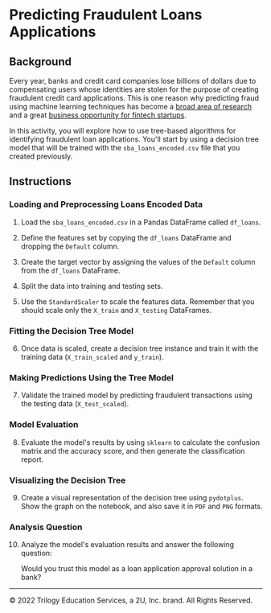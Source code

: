 # Predicting Fraudulent Loans Applications

## Background

Every year, banks and credit card companies lose billions of dollars due to compensating users whose identities are stolen for the purpose of creating fraudulent credit card applications. This is one reason why predicting fraud using machine learning techniques has become a [broad area of research](https://scholar.google.com.mx/scholar?q=fraud+detection+machine+learning&btnG=&oq=fraud+detection+) and a great [business opportunity for fintech startups](https://www.eu-startups.com/2019/06/paris-based-fintech-bleckwen-raises-e8-8-million-for-its-fraud-detection-software-to-prevent-financial-crime/).

In this activity, you will explore how to use tree-based algorithms for identifying fraudulent loan applications. You'll start by using a decision tree model that will be trained with the `sba_loans_encoded.csv` file that you created previously.

## Instructions

### Loading and Preprocessing Loans Encoded Data

1. Load the `sba_loans_encoded.csv` in a Pandas DataFrame called `df_loans`.

2. Define the features set by copying the `df_loans` DataFrame and dropping the `Default` column.

3. Create the target vector by assigning the values of the `Default` column from the `df_loans` DataFrame.

4. Split the data into training and testing sets.

5. Use the `StandardScaler` to scale the features data. Remember that you should scale only the `X_train` and `X_testing` DataFrames.

### Fitting the Decision Tree Model

6. Once data is scaled, create a decision tree instance and train it with the training data (`X_train_scaled` and `y_train`).

### Making Predictions Using the Tree Model

7. Validate the trained model by predicting fraudulent transactions using the testing data (`X_test_scaled`).

### Model Evaluation

8. Evaluate the model's results by using `sklearn` to calculate the confusion matrix and the accuracy score, and then generate the classification report.

### Visualizing the Decision Tree

9. Create a visual representation of the decision tree using `pydotplus`. Show the graph on the notebook, and also save it in `PDF` and `PNG` formats.

### Analysis Question

10. Analyze the model's evaluation results and answer the following question:

    Would you trust this model as a loan application approval solution in a bank?

---

© 2022 Trilogy Education Services, a 2U, Inc. brand. All Rights Reserved.
